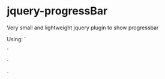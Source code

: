 jquery-progressBar
==================

Very small and lightweight jquery plugin to show progressbar

Using:
`<script type="text/javascript" src="http://code.jquery.com/jquery-1.9.0.min.js"></script>
<script type="text/javascript" src="jquery-progressbar.js"></script>`
`<script type="text/javascript">
        (function () {
            $(function () {
                $.progressBar({imagePath: "ajax-loader.gif"});
                (function () {
	$(function () {
		$.progressBar({imagePath: "ajax-loader.gif"});
		setTimeout(function () {
			$.progressBar('hide');
		}, 5000);
	})
})();
            })
        })();
    </script>
<link type="text/css" rel="stylesheet" href="jquery-progress.css"></link>`
